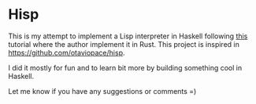 # Hisp

This is my attempt to implement a Lisp interpreter in Haskell following [this](https://stopa.io/post/222) tutorial where the author implement it in Rust. This project is inspired in https://github.com/otaviopace/hisp.

I did it mostly for fun and to learn bit more by building something cool in Haskell.

Let me know if you have any suggestions or comments =)